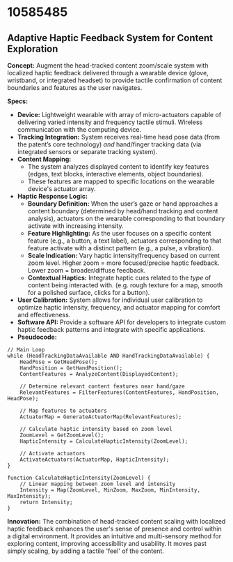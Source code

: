 # 10585485

## Adaptive Haptic Feedback System for Content Exploration

**Concept:** Augment the head-tracked content zoom/scale system with localized haptic feedback delivered through a wearable device (glove, wristband, or integrated headset) to provide tactile confirmation of content boundaries and features as the user navigates.

**Specs:**

*   **Device:** Lightweight wearable with array of micro-actuators capable of delivering varied intensity and frequency tactile stimuli. Wireless communication with the computing device.
*   **Tracking Integration:** System receives real-time head pose data (from the patent’s core technology) *and* hand/finger tracking data (via integrated sensors or separate tracking system).
*   **Content Mapping:**
    *   The system analyzes displayed content to identify key features (edges, text blocks, interactive elements, object boundaries).
    *   These features are mapped to specific locations on the wearable device's actuator array.
*   **Haptic Response Logic:**
    *   **Boundary Definition:** When the user’s gaze or hand approaches a content boundary (determined by head/hand tracking and content analysis), actuators on the wearable corresponding to that boundary activate with increasing intensity.
    *   **Feature Highlighting:**  As the user focuses on a specific content feature (e.g., a button, a text label), actuators corresponding to that feature activate with a distinct pattern (e.g., a pulse, a vibration).
    *   **Scale Indication:** Vary haptic intensity/frequency based on current zoom level. Higher zoom = more focused/precise haptic feedback. Lower zoom = broader/diffuse feedback.
    *   **Contextual Haptics:** Integrate haptic cues related to the *type* of content being interacted with. (e.g. rough texture for a map, smooth for a polished surface, clicks for a button).
*   **User Calibration:**  System allows for individual user calibration to optimize haptic intensity, frequency, and actuator mapping for comfort and effectiveness.
*   **Software API:** Provide a software API for developers to integrate custom haptic feedback patterns and integrate with specific applications.
*   **Pseudocode:**

```
// Main Loop
while (HeadTrackingDataAvailable AND HandTrackingDataAvailable) {
    HeadPose = GetHeadPose();
    HandPosition = GetHandPosition();
    ContentFeatures = AnalyzeContent(DisplayedContent);

    // Determine relevant content features near hand/gaze
    RelevantFeatures = FilterFeatures(ContentFeatures, HandPosition, HeadPose);

    // Map features to actuators
    ActuatorMap = GenerateActuatorMap(RelevantFeatures);

    // Calculate haptic intensity based on zoom level
    ZoomLevel = GetZoomLevel();
    HapticIntensity = CalculateHapticIntensity(ZoomLevel);

    // Activate actuators
    ActivateActuators(ActuatorMap, HapticIntensity);
}

function CalculateHapticIntensity(ZoomLevel) {
    // Linear mapping between zoom level and intensity
    Intensity = Map(ZoomLevel, MinZoom, MaxZoom, MinIntensity, MaxIntensity);
    return Intensity;
}
```

**Innovation:** The combination of head-tracked content scaling with localized haptic feedback enhances the user's sense of presence and control within a digital environment. It provides an intuitive and multi-sensory method for exploring content, improving accessibility and usability. It moves past simply scaling, by adding a tactile 'feel' of the content.